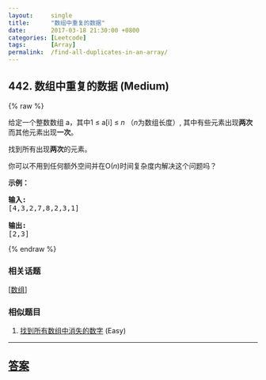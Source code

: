 ```yaml
---
layout:     single
title:      "数组中重复的数据"
date:       2017-03-18 21:30:00 +0800
categories: [Leetcode]
tags:       [Array]
permalink:  /find-all-duplicates-in-an-array/
---
```


## 442. 数组中重复的数据 (Medium)

{% raw %}

<p>给定一个整数数组 a，其中1 &le; a[i] &le; <em>n</em> （<em>n</em>为数组长度）, 其中有些元素出现<strong>两次</strong>而其他元素出现<strong>一次</strong>。</p>

<p>找到所有出现<strong>两次</strong>的元素。</p>

<p>你可以不用到任何额外空间并在O(<em>n</em>)时间复杂度内解决这个问题吗？</p>

<p><strong>示例：</strong></p>

<pre>
<strong>输入:</strong>
[4,3,2,7,8,2,3,1]

<strong>输出:</strong>
[2,3]
</pre>

{% endraw %}

### 相关话题
  [[数组](https://github.com/openset/leetcode/tree/master/tag/array/README.md)]

### 相似题目
  1. [找到所有数组中消失的数字](/find-all-numbers-disappeared-in-an-array) (Easy)

---

## [答案](https://github.com/openset/leetcode/tree/master/problems/find-all-duplicates-in-an-array)
